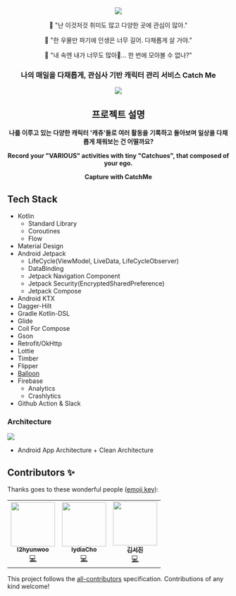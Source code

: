 <div align="center">   
    <image src="https://user-images.githubusercontent.com/48249505/124698566-117aa880-df24-11eb-9e1a-f74ff2f32455.png"/>
    <p>🌈 "난 이것저것 취미도 많고 다양한 곳에 관심이 많아."</p>
    <p>🌈 "한 우물만 파기에 인생은 너무 길어. 다채롭게 살 거야."</p>
    <p>🌈 "내 속엔 내가 너무도 많아🎵... 한 번에 모아볼 수 없나?"</p>
    <h3>나의 매일을 다채롭게, 관심사 기반 캐릭터 관리 서비스 Catch Me</h3>
    <img src="https://user-images.githubusercontent.com/48249505/125944047-4174554d-42a0-4178-aa7f-089a21820833.png">
</div>

<h2 align="center">프로젝트 설명</h2>
<p align="center"><b>나를 이루고 있는 다양한 캐릭터 '캐츄'들로 여러 활동을 기록하고 돌아보며 일상을 다채롭게 채워보는 건 어떨까요?</b></p>
<p align="center"><b>Record your "VARIOUS" activities with tiny "Catchues", that composed of your ego.</b></p>
<p align="center"><b>Capture with CatchMe</b></p>
<h2> Tech Stack </h2>

- Kotlin
    - Standard Library
    - Coroutines
    - Flow
- Material Design
- Android Jetpack
    - LifeCycle(ViewModel, LiveData, LifeCycleObserver)
    - DataBinding
    - Jetpack Navigation Component
    - Jetpack Security(EncryptedSharedPreference)
    - Jetpack Compose
- Android KTX
- Dagger-Hilt
- Gradle Kotlin-DSL
- Glide
- Coil For Compose
- Gson
- Retrofit/OkHttp
- Lottie
- Timber
- Flipper
- [Balloon](https://github.com/skydoves/Balloon)
- Firebase
    - Analytics
    - Crashlytics
- Github Action & Slack

<h3> Architecture </h3>

<img src="https://developer.android.com/topic/libraries/architecture/images/final-architecture.png" />

- Android App Architecture + Clean Architecture

## Contributors ✨

Thanks goes to these wonderful people ([emoji key](https://allcontributors.org/docs/en/emoji-key)):

<!-- ALL-CONTRIBUTORS-LIST:START - Do not remove or modify this section -->
<!-- prettier-ignore-start -->
<!-- markdownlint-disable -->
<table>
  <tr>
    <td align="center"><a href="https://velog.io/@l2hyunwoo"><img src="https://avatars.githubusercontent.com/u/54518925?v=4?s=100" width="100px;" alt=""/><br /><sub><b>l2hyunwoo</b></sub></a><br /><a href="https://github.com/TeamCatchMe/CatchMe-Android/commits?author=l2hyunwoo" title="Code">💻</a></td>
    <td align="center"><a href="https://github.com/lydiacho"><img src="https://avatars.githubusercontent.com/u/81505421?v=4?s=100" width="100px;" alt=""/><br /><sub><b>lydiaCho</b></sub></a><br /><a href="https://github.com/TeamCatchMe/CatchMe-Android/commits?author=lydiacho" title="Code">💻</a></td>
    <td align="center"><a href="https://velog.io/@1106laura"><img src="https://avatars.githubusercontent.com/u/48249505?v=4?s=100" width="100px;" alt=""/><br /><sub><b>김서진</b></sub></a><br /><a href="https://github.com/TeamCatchMe/CatchMe-Android/commits?author=SeojinSeojin" title="Code">💻</a></td>
  </tr>
</table>

<!-- markdownlint-restore -->
<!-- prettier-ignore-end -->

<!-- ALL-CONTRIBUTORS-LIST:END -->

This project follows the [all-contributors](https://github.com/all-contributors/all-contributors) specification. Contributions of any kind welcome!
